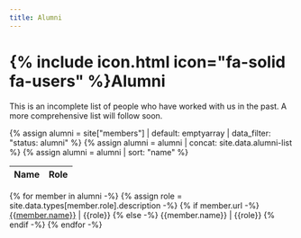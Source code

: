 ```yaml
---
title: Alumni
---
```


# {% include icon.html icon="fa-solid fa-users" %}Alumni

This is an incomplete list of people who have worked with us in the past. A more comprehensive list will follow soon.


{% assign alumni = site["members"] | default: emptyarray | data_filter: "status: alumni" %}
{% assign alumni = alumni | concat: site.data.alumni-list %}
{% assign alumni = alumni | sort: "name" %}

Name | Role
---- | ----
{% for member in alumni -%}
    {% assign role = site.data.types[member.role].description -%}
    {% if member.url -%}
        [{{member.name}}]({{member.url}}) | {{role}}
    {% else -%}
        {{member.name}} | {{role}}
    {% endif -%}
{% endfor -%}

